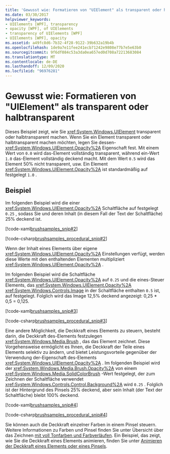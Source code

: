 ```yaml
---
title: 'Gewusst wie: Formatieren von "UIElement" als transparent oder halbtransparent'
ms.date: 03/30/2017
helpviewer_keywords:
- UIElements [WPF], transparency
- opacity [WPF], of UIElements
- transparency of UIElements [WPF]
- UIElements [WPF], opacity
ms.assetid: a49fc8d6-7b32-4f28-9122-39b632a19b4b
ms.openlocfilehash: 1de9a7e11fee241ecb71242e9808e77b7e5e63b0
ms.sourcegitcommit: 9f6df084c53a3da0ea657ed0d708a72213683084
ms.translationtype: MT
ms.contentlocale: de-DE
ms.lasthandoff: 12/09/2020
ms.locfileid: "96976281"
---
```

# <a name="how-to-make-a-uielement-transparent-or-semi-transparent"></a>Gewusst wie: Formatieren von "UIElement" als transparent oder halbtransparent
Dieses Beispiel zeigt, wie Sie <xref:System.Windows.UIElement> transparent oder halbtransparent machen. Wenn Sie ein Element transparent oder halbtransparent machen möchten, legen Sie dessen- <xref:System.Windows.UIElement.Opacity%2A> Eigenschaft fest. Mit einem Wert von `0.0` wird das-Element vollständig transparent, während ein-Wert `1.0` das-Element vollständig deckend macht. Mit dem Wert `0.5` wird das Element 50% nicht transparent, usw. Ein Element <xref:System.Windows.UIElement.Opacity%2A> ist standardmäßig auf festgelegt `1.0` .  
  
## <a name="example"></a>Beispiel  
 Im folgenden Beispiel wird die einer <xref:System.Windows.UIElement.Opacity%2A> Schaltfläche auf festgelegt `0.25` , sodass Sie und deren Inhalt (in diesem Fall der Text der Schaltfläche) 25% deckend ist.  
  
 [!code-xaml[brushsamples_snip#2](~/samples/snippets/csharp/VS_Snippets_Wpf/brushsamples_snip/CS/OpacityExample.xaml#2)]  
  
 [!code-csharp[brushsamples_procedural_snip#2](~/samples/snippets/csharp/VS_Snippets_Wpf/brushsamples_procedural_snip/CSharp/OpacityExample.cs#2)]  
  
 Wenn der Inhalt eines Elements über eigene <xref:System.Windows.UIElement.Opacity%2A> Einstellungen verfügt, werden diese Werte mit den enthaltenden Elementen multipliziert <xref:System.Windows.UIElement.Opacity%2A> .  
  
 Im folgenden Beispiel wird die Schaltfläche <xref:System.Windows.UIElement.Opacity%2A> auf `0.25` und die eines-Steuer Elements, das <xref:System.Windows.UIElement.Opacity%2A> <xref:System.Windows.Controls.Image> in der Schaltfläche enthalten `0.5` ist, auf festgelegt. Folglich wird das Image 12,5% deckend angezeigt: 0,25 * 0,5 = 0,125.  
  
 [!code-xaml[brushsamples_snip#3](~/samples/snippets/csharp/VS_Snippets_Wpf/brushsamples_snip/CS/OpacityExample.xaml#3)]  
  
 [!code-csharp[brushsamples_procedural_snip#3](~/samples/snippets/csharp/VS_Snippets_Wpf/brushsamples_procedural_snip/CSharp/OpacityExample.cs#3)]  
  
 Eine andere Möglichkeit, die Deckkraft eines Elements zu steuern, besteht darin, die Deckkraft des-Elements festzulegen <xref:System.Windows.Media.Brush> , das das Element zeichnet. Diese Vorgehensweise ermöglicht es Ihnen, die Deckkraft der Teile eines Elements selektiv zu ändern, und bietet Leistungsvorteile gegenüber der Verwendung der-Eigenschaft des-Elements <xref:System.Windows.UIElement.Opacity%2A> . Im folgenden Beispiel wird der <xref:System.Windows.Media.Brush.Opacity%2A> von einem <xref:System.Windows.Media.SolidColorBrush> -Wert festgelegt, der zum Zeichnen der Schaltfläche verwendet <xref:System.Windows.Controls.Control.Background%2A> wird `0.25` . Folglich ist der Hintergrund des Pinsels 25% deckend, aber sein Inhalt (der Text der Schaltfläche) bleibt 100% deckend.  
  
 [!code-xaml[brushsamples_snip#4](~/samples/snippets/csharp/VS_Snippets_Wpf/brushsamples_snip/CS/OpacityExample.xaml#4)]  
  
 [!code-csharp[brushsamples_procedural_snip#4](~/samples/snippets/csharp/VS_Snippets_Wpf/brushsamples_procedural_snip/CSharp/OpacityExample.cs#4)]  
  
 Sie können auch die Deckkraft einzelner Farben in einem Pinsel steuern. Weitere Informationen zu Farben und Pinsel finden Sie unter Übersicht über das Zeichnen [mit voll Tonfarben und Farbverläufen](../graphics-multimedia/painting-with-solid-colors-and-gradients-overview.md). Ein Beispiel, das zeigt, wie Sie die Deckkraft eines Elements animieren, finden Sie unter [Animieren der Deckkraft eines Elements oder eines Pinsels](../graphics-multimedia/how-to-animate-the-opacity-of-an-element-or-brush.md).

